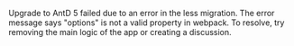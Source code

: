 Upgrade to AntD 5 failed due to an error in the less migration. The error message says "options" is not a valid property in webpack. To resolve, try removing the main logic of the app or creating a discussion.
